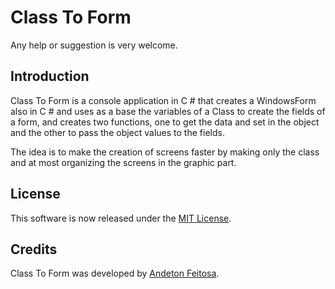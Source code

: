 # Class To Form

Any help or suggestion is very welcome.

Introduction
------------

Class To Form is a console application in C # that creates a WindowsForm also in C # and uses as a base the variables of a Class to create the fields of a form, and creates two functions, one to get the data and set in the object and the other to pass the object values to the fields.

The idea is to make the creation of screens faster by making only the class and at most organizing the screens in the graphic part.

License
-------

This software is now released under the [MIT License](https://github.com/AndetonAf/ClassToForm/blob/master/LICENSE).

Credits
-------

Class To Form was developed by [Andeton Feitosa](https://github.com/AndetonAf).


